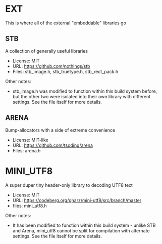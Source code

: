 # EXT

This is where all of the external "embeddable" libraries go

## STB

A collection of generally useful libraries

- License: MIT
- URL: https://github.com/nothings/stb
- Files: stb_image.h, stb_truetype.h, stb_rect_pack.h

Other notes:
- stb_image.h was modified to function within this build system before, but the other two were isolated into their own library with different settings. See the file itself for more details.

## ARENA

Bump-allocators with a side of extreme convenience

- License: MIT-like
- URL: https://github.com/tsoding/arena
- Files: arena.h

# MINI_UTF8

A super duper tiny header-only library to decoding UTF8 text

- License: MIT
- URL: https://codeberg.org/gnarz/mini-utf8/src/branch/master
- files: mini_utf8.h

Other notes:
- It has been modified to function within this build system - unlike STB and Arena, mini_utf8 cannot be split for compilation with alternate settings. See the file itself for more details.
